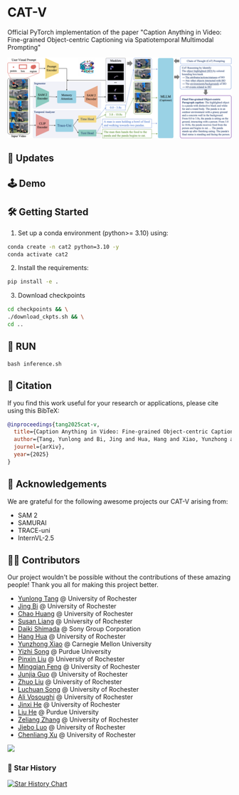 # CAT-V
Official PyTorch implementation of the paper "Caption Anything in Video: Fine-grained Object-centric Captioning via Spatiotemporal Multimodal Prompting"

![cat-v-framework](assets/cat-v-framework.png)

## 🚀 Updates

## 🕹️ Demo

## 🛠️ Getting Started

1. Set up a conda environment (python>= 3.10) using:

```bash
conda create -n cat2 python=3.10 -y
conda activate cat2
```

2. Install the requirements:

```bash
pip install -e .
```

3. Download checkpoints

```bash
cd checkpoints && \
./download_ckpts.sh && \
cd ..
```

## 🏃 RUN

```
bash inference.sh
```


## 📖 Citation
If you find this work useful for your research or applications, please cite using this BibTeX:

```bibtex
@inproceedings{tang2025cat-v,
  title={Caption Anything in Video: Fine-grained Object-centric Captioning via Spatiotemporal Multimodal Prompting},
  author={Tang, Yunlong and Bi, Jing and Hua, Hang and Xiao, Yunzhong and Song, Yizhi and Liu, Pinxin and Huang, Chao and Feng, Mingqian and Guo, Junjia and Liu, Zhuo and Song, Luchuan and Liang, Susan and Shimada, Daiki and Vosoughi, Ali and He, Jinxi and He, Liu and Zhang, Zeliang and Luo, Jiebo and Xu, Chenliang},
  journel={arXiv},
  year={2025}
}
```


## 🙏 Acknowledgements
We are grateful for the following awesome projects our CAT-V arising from:

- SAM 2
- SAMURAI
- TRACE-uni
- InternVL-2.5


## 👩‍💻 Contributors
Our project wouldn't be possible without the contributions of these amazing people! Thank you all for making this project better.

- [Yunlong Tang](https://yunlong10.github.io/) @ University of Rochester
- [Jing Bi](https://scholar.google.com/citations?user=ZyCYhUkAAAAJ) @ University of Rochester
- [Chao Huang](https://wikichao.github.io/) @ University of Rochester
- [Susan Liang](https://liangsusan-git.github.io/) @ University of Rochester
- [Daiki Shimada](https://scholar.google.co.jp/citations?user=1uAwouQAAAAJ) @ Sony Group Corporation
- [Hang Hua](https://hanghuacs.notion.site/Hang-Hua-151c5b68f62980e8884febf1b5c1d4a9) @ University of Rochester
- [Yunzhong Xiao](https://shawn-yzxiao.github.io/) @ Carnegie Mellon University
- [Yizhi Song](https://song630.github.io/yizhisong.github.io/) @ Purdue University
- [Pinxin Liu](https://andypinxinliu.github.io/) @ University of Rochester
- [Mingqian Feng](https://fmmarkmq.github.io/) @ University of Rochester
- [Junjia Guo](https://doujiangter.github.io/JunjiaGuo.github.io/) @ University of Rochester
- [Zhuo Liu](https://joeliuz6.github.io/) @ University of Rochester
- [Luchuan Song](https://songluchuan.github.io/) @ University of Rochester
- [Ali Vosoughi](https://alivosoughi.com/) @ University of Rochester
- [Jinxi He](https://gingin520.github.io/) @ University of Rochester
- [Liu He](https://arking1995.github.io/) @ Purdue University
- [Zeliang Zhang](https://zhangaipi.github.io/) @ University of Rochester
- [Jiebo Luo](https://www.cs.rochester.edu/u/jluo/) @ University of Rochester
- [Chenliang Xu](https://www.cs.rochester.edu/~cxu22/index.html) @ University of Rochester



<a href="https://github.com/yunlong10/CAT-V/graphs/contributors">
  <img src="https://contrib.rocks/image?repo=yunlong10/CAT-V" />
</a>

### 🌟 Star History

[![Star History Chart](https://api.star-history.com/svg?repos=yunlong10/CAT-V&type=Date)](https://star-history.com/#yunlong10/CAT-V&Date)
